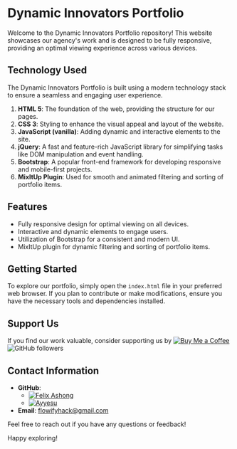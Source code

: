 # Dynamic Innovators Portfolio

Welcome to the Dynamic Innovators Portfolio repository! This website showcases our agency's work and is designed to be fully responsive, providing an optimal viewing experience across various devices.

## Technology Used

The Dynamic Innovators Portfolio is built using a modern technology stack to ensure a seamless and engaging user experience.

1. **HTML 5**: The foundation of the web, providing the structure for our pages.
2. **CSS 3**: Styling to enhance the visual appeal and layout of the website.
3. **JavaScript (vanilla)**: Adding dynamic and interactive elements to the site.
4. **jQuery**: A fast and feature-rich JavaScript library for simplifying tasks like DOM manipulation and event handling.
5. **Bootstrap**: A popular front-end framework for developing responsive and mobile-first projects.
6. **MixItUp Plugin**: Used for smooth and animated filtering and sorting of portfolio items.

## Features

- Fully responsive design for optimal viewing on all devices.
- Interactive and dynamic elements to engage users.
- Utilization of Bootstrap for a consistent and modern UI.
- MixItUp plugin for dynamic filtering and sorting of portfolio items.

## Getting Started

To explore our portfolio, simply open the `index.html` file in your preferred web browser. If you plan to contribute or make modifications, ensure you have the necessary tools and dependencies installed.

## Support Us

If you find our work valuable, consider supporting us by [![Buy Me a Coffee](https://img.shields.io/badge/Buy%20Me%20a%20Coffee-Donate-orange?style=flat-square&logo=buy-me-a-coffee)](https://www.buymeacoffee.com/felixashong) ![GitHub followers](https://img.shields.io/github/followers/FelixAshong?style=social)

## Contact Information

- **GitHub**:
  - [![Felix Ashong](https://img.shields.io/github/followers/FelixAshong?style=social&logo=github)](https://github.com/FelixAshong)
  - [![Ayyesu](https://img.shields.io/github/followers/ayyesu?style=social&logo=github)](https://github.com/ayyesu)
- **Email**: <flowifyhack@gmail.com>

Feel free to reach out if you have any questions or feedback!

Happy exploring!
